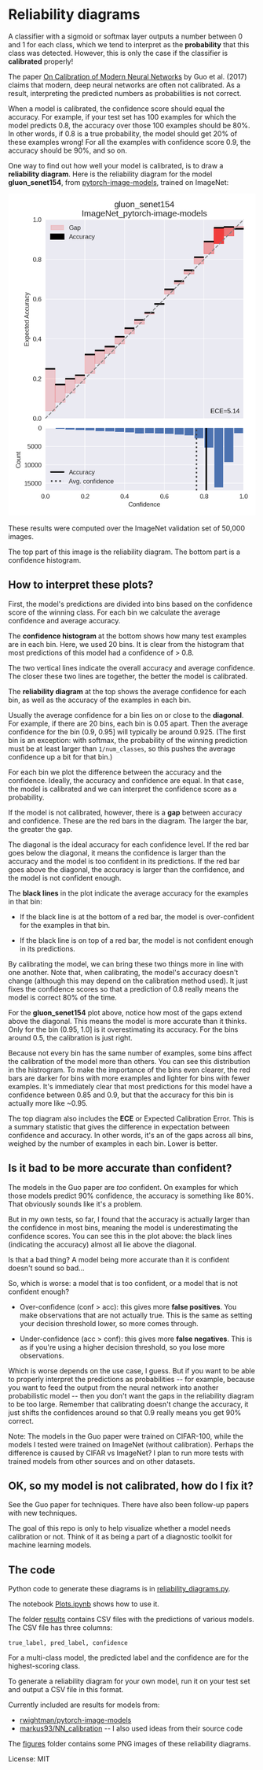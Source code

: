 # Reliability diagrams

A classifier with a sigmoid or softmax layer outputs a number between 0 and 1 for each class, which we tend to interpret as the **probability** that this class was detected. However, this is only the case if the classifier is **calibrated** properly!

The paper [On Calibration of Modern Neural Networks](https://arxiv.org/abs/1706.04599) by Guo et al. (2017) claims that modern, deep neural networks are often not calibrated. As a result, interpreting the predicted numbers as probabilities is not correct.

When a model is calibrated, the confidence score should equal the accuracy. For example, if your test set has 100 examples for which the model predicts 0.8, the accuracy over those 100 examples should be 80%. In other words, if 0.8 is a true probability, the model should get 20% of these examples wrong! For all the examples with confidence score 0.9, the accuracy should be 90%, and so on.

One way to find out how well your model is calibrated, is to draw a **reliability diagram**. Here is the reliability diagram for the model **gluon_senet154**, from [pytorch-image-models](https://github.com/rwightman/pytorch-image-models), trained on ImageNet:

![](figures/gluon_senet154_ImageNet_pytorch-image-models.png)

These results were computed over the ImageNet validation set of 50,000 images.

The top part of this image is the reliability diagram. The bottom part is a confidence histogram.

## How to interpret these plots?

First, the model's predictions are divided into bins based on the confidence score of the winning class. For each bin we calculate the average confidence and average accuracy.

The **confidence histogram** at the bottom shows how many test examples are in each bin. Here, we used 20 bins. It is clear from the histogram that most predictions of this model had a confidence of > 0.8.

The two vertical lines indicate the overall accuracy and average confidence. The closer these two lines are together, the better the model is calibrated.

The **reliability diagram** at the top shows the average confidence for each bin, as well as the accuracy of the examples in each bin.

Usually the average confidence for a bin lies on or close to the **diagonal**. For example, if there are 20 bins, each bin is 0.05 apart. Then the average confidence for the bin (0.9, 0.95] will typically be around 0.925. (The first bin is an exception: with softmax, the probability of the winning prediction must be at least larger than `1/num_classes`, so this pushes the average confidence up a bit for that bin.)

For each bin we plot the difference between the accuracy and the confidence. Ideally, the accuracy and confidence are equal. In that case, the model is calibrated and we can interpret the confidence score as a probability.

If the model is not calibrated, however, there is a **gap** between accuracy and confidence. These are the red bars in the diagram. The larger the bar, the greater the gap.

The diagonal is the ideal accuracy for each confidence level. If the red bar goes below the diagonal, it means the confidence is larger than the accuracy and the model is too confident in its predictions. If the red bar goes above the diagonal, the accuracy is larger than the confidence, and the model is not confident enough.

The **black lines** in the plot indicate the average accuracy for the examples in that bin:

- If the black line is at the bottom of a red bar, the model is over-confident for the examples in that bin.

- If the black line is on top of a red bar, the model is not confident enough in its predictions.

By calibrating the model, we can bring these two things more in line with one another. Note that, when calibrating, the model's accuracy doesn't change (although this may depend on the calibration method used). It just fixes the confidence scores so that a prediction of 0.8 really means the model is correct 80% of the time.

For the **gluon_senet154** plot above, notice how most of the gaps extend above the diagonal. This means the model is more accurate than it thinks. Only for the bin (0.95, 1.0] is it overestimating its accuracy. For the bins around 0.5, the calibration is just right.

Because not every bin has the same number of examples, some bins affect the calibration of the model more than others. You can see this distribution in the histrogram. To make the importance of the bins even clearer, the red bars are darker for bins with more examples and lighter for bins with fewer examples. It's immediately clear that most predictions for this model have a confidence between 0.85 and 0.9, but that the accuracy for this bin is actually more like ~0.95.

The top diagram also includes the **ECE** or Expected Calibration Error. This is a summary statistic that gives the difference in expectation between confidence and accuracy. In other words, it's an of the gaps across all bins, weighed by the number of examples in each bin. Lower is better.

## Is it bad to be more accurate than confident?

The models in the Guo paper are *too* confident. On examples for which those models predict 90% confidence, the accuracy is something like 80%. That obviously sounds like it's a problem.

But in my own tests, so far, I found that the accuracy is actually larger than the confidence in most bins, meaning the model is underestimating the confidence scores. You can see this in the plot above: the black lines (indicating the accuracy) almost all lie above the diagonal. 

Is that a bad thing? A model being more accurate than it is confident doesn't sound so bad... 

So, which is worse: a model that is too confident, or a model that is not confident enough?

- Over-confidence (conf > acc): this gives more **false positives**. You make observations that are not actually true. This is the same as setting your decision threshold lower, so more comes through.

- Under-confidence (acc > conf): this gives more **false negatives**. This is as if you're using a higher decision threshold, so you lose more observations.

Which is worse depends on the use case, I guess. But if you want to be able to properly interpret the predictions as probabilities -- for example, because you want to feed the output from the neural network into another probabilistic model -- then you don't want the gaps in the reliability diagram to be too large. Remember that calibrating doesn't change the accuracy, it just shifts the confidences around so that 0.9 really means you get 90% correct.

Note: The models in the Guo paper were trained on CIFAR-100, while the models I tested were trained on ImageNet (without calibration). Perhaps the difference is caused by CIFAR vs ImageNet? I plan to run more tests with trained models from other sources and on other datasets. 

## OK, so my model is not calibrated, how do I fix it?

See the Guo paper for techniques. There have also been follow-up papers with new techniques.

The goal of this repo is only to help visualize whether a model needs calibration or not. Think of it as being a part of a diagnostic toolkit for machine learning models.

## The code

Python code to generate these diagrams is in [reliability_diagrams.py](reliability_diagrams.py). 

The notebook [Plots.ipynb](Plots.ipynb) shows how to use it.

The folder [results](results/) contains CSV files with the predictions of various models. The CSV file has three columns:

```
true_label, pred_label, confidence
```

For a multi-class model, the predicted label and the confidence are for the highest-scoring class.

To generate a reliability diagram for your own model, run it on your test set and output a CSV file in this format.

Currently included are results for models from:

- [rwightman/pytorch-image-models](https://github.com/rwightman/pytorch-image-models)
- [markus93/NN_calibration](https://github.com/markus93/NN_calibration) -- I also used ideas from their source code

The [figures](figures/) folder contains some PNG images of these reliability diagrams.

License: MIT

